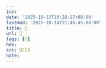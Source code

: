 ```yaml
---
ivs:
date: '2025-10-13T10:28:27+08:00'
lastmod: '2025-10-14T21:46:45-08:00'
title: 􅠾
url: 􅠾
tags: [𪕹]
hex: 
src: DCCV
note:
---
```

